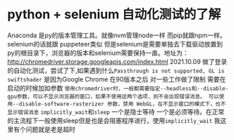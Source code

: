 # python + selenium 自动化测试的了解
Anaconda 是py的版本管理工具。就像nvm管理node一样 而pip就跟npm一样。selenium的话就跟 puppeteer类似
但是selenium是需要单独去下载驱动放置到py的根目录下，浏览器的版本和selenium需要保持一直。地址为：http://chromedriver.storage.googleapis.com/index.html
2021.10.09 
做了登录的自动化测试，尝试了下,如果遇到什么`Passthrough is not supported, GL is swiftshader` 是因为Google Chrome 在90版本之后 对一些工作做了限制 需要在启动的时候加如参数
 `使用chromedriver时，一般都需要指定--headless和--disable-gpu参数，可以不显示浏览器的窗口，如果不使用这两个选项，则不会出现错误消息。
 可以使用--disable-software-rasterizer 参数，禁用 WebGL，在不显示窗口的模式下，也不显示错误消息`
`implicitly_wait`和`sleep` 一个是隐士等待 一个是必须等待。在正常的主流程下一般使用sleep但是也是会阻塞程序进行，使用`implicitly_wait` 我这里有个问题就是老是超时
